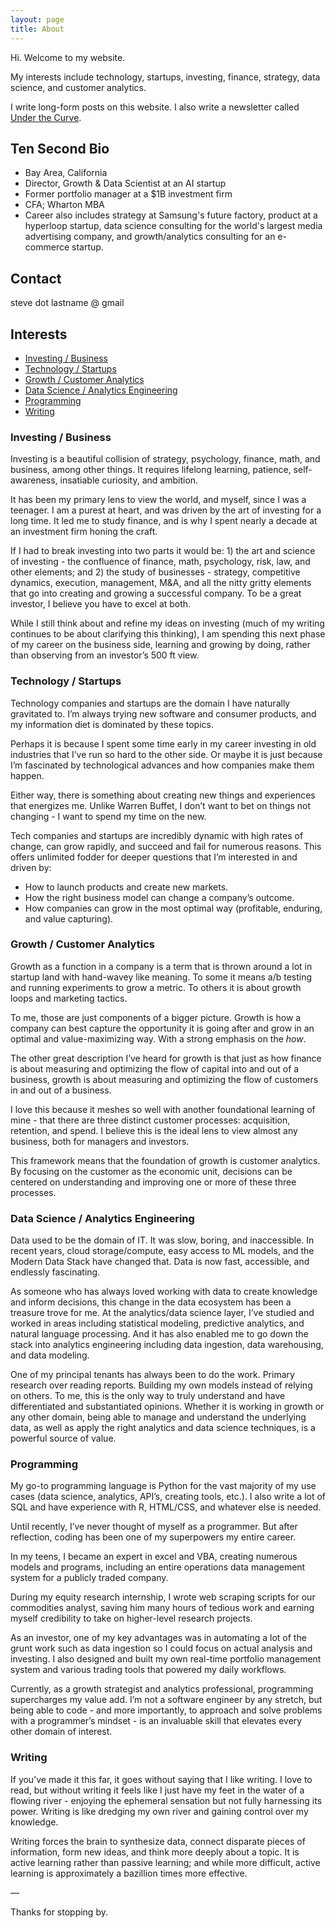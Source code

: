 ```yaml
---
layout: page
title: About
---
```


Hi. Welcome to my website.

​My interests include technology, startups, investing, finance, strategy, data science, and customer analytics.

I write long-form posts on this website. I also write a newsletter called [Under the Curve](https://steveripplinger.substack.com/).

## ​Ten Second Bio <!-- omit in toc -->

- Bay Area, California
- Director, Growth & Data Scientist at an AI startup
- Former portfolio manager at a $1B investment firm
- CFA; Wharton MBA
- Career also includes strategy at Samsung's future factory, product at a hyperloop startup, data science consulting for the world's largest media advertising company, and growth/analytics consulting for an e-commerce startup.

## Contact <!-- omit in toc -->

steve dot lastname @ gmail

## Interests <!-- omit in toc -->

- [Investing / Business](#investing--business)
- [Technology / Startups](#technology--startups)
- [Growth / Customer Analytics](#growth--customer-analytics)
- [Data Science / Analytics Engineering](#data-science--analytics-engineering)
- [Programming](#programming)
- [Writing](#writing)

### Investing / Business

Investing is a beautiful collision of strategy, psychology, finance, math, and business, among other things. It requires lifelong learning, patience, self-awareness, insatiable curiosity, and ambition.

It has been my primary lens to view the world, and myself, since I was a teenager. I am a purest at heart, and was driven by the art of investing for a long time. It led me to study finance, and is why I spent nearly a decade at an investment firm honing the craft.

If I had to break investing into two parts it would be: 1) the art and science of investing - the confluence of finance, math, psychology, risk, law, and other elements; and 2) the study of businesses - strategy, competitive dynamics, execution, management, M&A, and all the nitty gritty elements that go into creating and growing a successful company. To be a great investor, I believe you have to excel at both.

While I still think about and refine my ideas on investing (much of my writing continues to be about clarifying this thinking), I am spending this next phase of my career on the business side, learning and growing by doing, rather than observing from an investor’s 500 ft view.

### Technology / Startups

Technology companies and startups are the domain I have naturally gravitated to. I’m always trying new software and consumer products, and my information diet is dominated by these topics.

Perhaps it is because I spent some time early in my career investing in old industries that I’ve run so hard to the other side. Or maybe it is just because I’m fascinated by technological advances and how companies make them happen.

Either way, there is something about creating new things and experiences that energizes me. Unlike Warren Buffet, I don’t want to bet on things not changing - I want to spend my time on the new.

Tech companies and startups are incredibly dynamic with high rates of change, can grow rapidly, and succeed and fail for numerous reasons. This offers unlimited fodder for deeper questions that I’m interested in and driven by:

- How to launch products and create new markets.
- How the right business model can change a company’s outcome.
- How companies can grow in the most optimal way (profitable, enduring, and value capturing).

### Growth / Customer Analytics

Growth as a function in a company is a term that is thrown around a lot in startup land with hand-wavey like meaning. To some it means a/b testing and running experiments to grow a metric. To others it is about growth loops and marketing tactics.

To me, those are just components of a bigger picture. Growth is how a company can best capture the opportunity it is going after and grow in an optimal and value-maximizing way. With a strong emphasis on the *how*.

The other great description I’ve heard for growth is that just as how finance is about measuring and optimizing the flow of capital into and out of a business, growth is about measuring and optimizing the flow of customers in and out of a business. 

I love this because it meshes so well with another foundational learning of mine - that there are three distinct customer processes: acquisition, retention, and spend. I believe this is the ideal lens to view almost any business, both for managers and investors.

This framework means that the foundation of growth is customer analytics. By focusing on the customer as the economic unit, decisions can be centered on understanding and improving one or more of these three processes.

### Data Science / Analytics Engineering

Data used to be the domain of IT. It was slow, boring, and inaccessible. In recent years, cloud storage/compute, easy access to ML models, and the Modern Data Stack have changed that. Data is now fast, accessible, and endlessly fascinating.

As someone who has always loved working with data to create knowledge and inform decisions, this change in the data ecosystem has been a treasure trove for me. At the analytics/data science layer, I’ve studied and worked in areas including statistical modeling, predictive analytics, and natural language processing. And it has also enabled me to go down the stack into analytics engineering including data ingestion, data warehousing, and data modeling.

One of my principal tenants has always been to do the work. Primary research over reading reports. Building my own models instead of relying on others. To me, this is the only way to truly understand and have differentiated and substantiated opinions. Whether it is working in growth or any other domain, being able to manage and understand the underlying data, as well as apply the right analytics and data science techniques, is a powerful source of value.

### Programming

My go-to programming language is Python for the vast majority of my use cases (data science, analytics, API’s, creating tools, etc.). I also write a lot of SQL and have experience with R, HTML/CSS, and whatever else is needed.

Until recently, I’ve never thought of myself as a programmer. But after reflection, coding has been one of my superpowers my entire career.

In my teens, I became an expert in excel and VBA, creating numerous models and programs, including an entire operations data management system for a publicly traded company. 

During my equity research internship, I wrote web scraping scripts for our commodities analyst, saving him many hours of tedious work and earning myself credibility to take on higher-level research projects.

As an investor, one of my key advantages was in automating a lot of the grunt work such as data ingestion so I could focus on actual analysis and investing. I also designed and built my own real-time portfolio management system and various trading tools that powered my daily workflows.

Currently, as a growth strategist and analytics professional, programming supercharges my value add. I’m not a software engineer by any stretch, but being able to code - and more importantly, to approach and solve problems with a programmer’s mindset - is an invaluable skill that elevates every other domain of interest.

### Writing

If you’ve made it this far, it goes without saying that I like writing. I love to read, but without writing it feels like I just have my feet in the water of a flowing river - enjoying the ephemeral sensation but not fully harnessing its power. Writing is like dredging my own river and gaining control over my knowledge. 

Writing forces the brain to synthesize data, connect disparate pieces of information, form new ideas, and think more deeply about a topic. It is active learning rather than passive learning; and while more difficult, active learning is approximately a bazillion times more effective.

—

Thanks for stopping by.